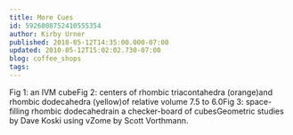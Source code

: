 ```yaml
---
title: More Cues
id: 5926808752410555354
author: Kirby Urner
published: 2010-05-12T14:35:00.000-07:00
updated: 2010-05-12T15:02:02.730-07:00
blog: coffee_shops
tags: 
---
```


[](https://blogger.googleusercontent.com/img/b/R29vZ2xl/AVvXsEgB7plVr1HEGxPJkRTx0PoofJQClfgPWNi6ubocWUt5X9Ab4c00pHeHVLNwlBNid8Zu7nAifE_FQvrPPnVE79XXZTf-9eiBgCUFAiotTNuNG_mBd-clYx08kCZB8ZFF37EO76BivpiLs2KX/s1600/bcccubes.jpg)Fig 1: an IVM cube[](https://blogger.googleusercontent.com/img/b/R29vZ2xl/AVvXsEi1LrDMXQcgqe668fAFZFHYNbZBFnuIWqzN6LpZVNUGy3_e5lTUhM4QPbPUDWwJGZpSMJHHrlSTpusiX12ZaoJJcCWpMQxEglsiss-Ry63g4s0uxwIJegU3B8XvMz_X7IzrSk3cuZE1zNO-/s1600/RDRTlatticedescription.jpg)Fig 2:  centers of rhombic triacontahedra (orange)and rhombic dodecahedra (yellow)of relative volume 7.5 to 6.0[](https://blogger.googleusercontent.com/img/b/R29vZ2xl/AVvXsEgCfiLi6malHCHSNgCDOGV531LC-tkXD7NJfJguU7subR3h_YA24FnVAcggD8WAYTNyEVGvwx7fOvs9wQpEjFEyiLieXoqItrxYcE4rptpSdjtZ9tg53xDTvKJ370qGLcIjwPB4MVaCID9R/s1600/fcccubes.jpg)Fig 3:  space-filling rhombic dodecahedrain a checker-board of cubesGeometric studies by Dave Koski using vZome by Scott Vorthmann.